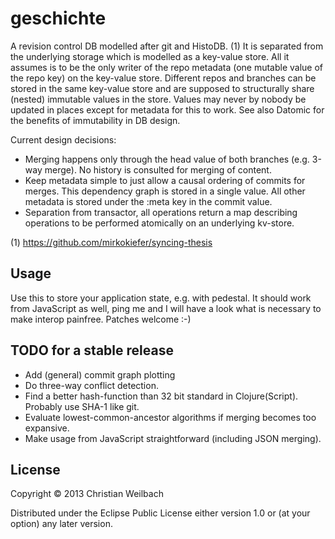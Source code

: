 # geschichte

A revision control DB modelled after git and HistoDB. (1) It is
separated from the underlying storage which is modelled as a key-value
store. All it assumes is to be the only writer of the repo metadata (one
mutable value of the repo key) on the key-value store. Different repos
and branches can be stored in the same key-value store and are supposed
to structurally share (nested) immutable values in the store. Values may
never by nobody be updated in places except for metadata for this to
work. See also Datomic for the benefits of immutability in DB design.

Current design decisions:

- Merging happens only through the head value of both branches
  (e.g. 3-way merge). No history is consulted for merging of content.
- Keep metadata simple to just allow a causal ordering of commits for
  merges. This dependency graph is stored in a single value. All other
  metadata is stored under the :meta key in the commit value.
- Separation from transactor, all operations return a map describing
  operations to be performed atomically on an underlying kv-store.

(1) https://github.com/mirkokiefer/syncing-thesis

## Usage

Use this to store your application state, e.g. with pedestal. It should
work from JavaScript as well, ping me and I will have a look what is
necessary to make interop painfree. Patches welcome :-)

## TODO for a stable release

- Add (general) commit graph plotting
- Do three-way conflict detection.
- Find a better hash-function than 32 bit standard in
  Clojure(Script). Probably use SHA-1 like git.
- Evaluate lowest-common-ancestor algorithms if merging becomes too expansive.
- Make usage from JavaScript straightforward (including JSON merging).

## License

Copyright © 2013 Christian Weilbach

Distributed under the Eclipse Public License either version 1.0 or (at
your option) any later version.
